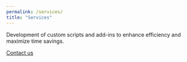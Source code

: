 ```yaml
---
permalink: /services/
title: "Services"
---
```


Development of custom scripts and add-ins to enhance efficiency and maximize time savings.

<a href="mailto:revitapijourney@gmail.com" class="btn btn--info">Contact us</a>
